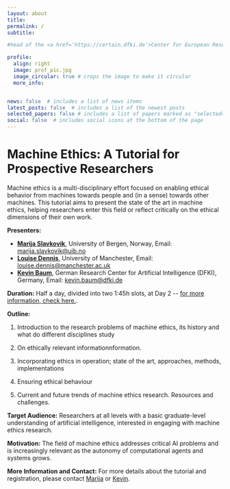 ```yaml
---
layout: about
title: 
permalink: /
subtitle:  

#head of the <a href='https://certain.dfki.de'>Center for European Research in Trusted AI (CERTAIN)</a> and deputy head at the reserach department for <a href='https://www.dfki.de/nmm'>Neuro-Mechanistic Modeling (NMM)</a> at <a href='https://www.dfki.de/web'>German Research Center for Artificial Intelligence (DFKI)</a>. Saarbrücken. Germany. 

profile:
  align: right
  image: prof_pic.jpg
  image_circular: true # crops the image to make it circular
  more_info: 


news: false  # includes a list of news items
latest_posts: false  # includes a list of the newest posts
selected_papers: false # includes a list of papers marked as "selected={true}"
social: false  # includes social icons at the bottom of the page
---
```

<script src="https://kit.fontawesome.com/568534ed70.js" crossorigin="anonymous"></script>


# Machine Ethics: A Tutorial for Prospective Researchers

Machine ethics is a multi-disciplinary effort focused on enabling ethical behavior from machines towards people and (in a sense) towards other machines. This tutorial aims to present the state of the art in machine ethics, helping researchers enter this field or reflect critically on the ethical dimensions of their own work.

**Presenters:**
- [**Marija Slavkovik**](https://scholar.google.de/citations?hl=de&user=TVmqPq0AAAAJ), University of Bergen, Norway, Email: [marija.slavkovik@uib.no](mailto:marija.slavkovik@uib.no)
- [**Louise Dennis**](https://scholar.google.de/citations?user=5d8ouI8AAAAJ), University of Manchester, Email: [louise.dennis@manchester.ac.uk](mailto:louise.dennis@manchester.ac.uk)
- [**Kevin Baum**](https://scholar.google.de/citations?hl=de&user=v3YfPJIAAAAJ), German Research Center for Artificial Intelligence (DFKI), Germany, Email: [kevin.baum@dfki.de](mailto:kevin.baum@dfki.de)


**Duration:**
Half a day, divided into two 1:45h slots, at Day 2 -- [for more information, check here.](https://ijcai24.org/tutorials/).

**Outline:**
1. Introduction to the research problems of machine ethics, its history and what do different disciplines study

2. On ethically relevant informationnformation.

3. Incorporating ethics in operation; state of the art, approaches, methods, implementations

4. Ensuring ethical behaviour

5. Current and future trends of machine ethics research. Resources and challenges.

**Target Audience:**
Researchers at all levels with a basic graduate-level understanding of artificial intelligence, interested in engaging with machine ethics research.

**Motivation:**
The field of machine ethics addresses critical AI problems and is increasingly relevant as the autonomy of computational agents and systems grows.

**More Information and Contact:**
For more details about the tutorial and registration, please contact [Marija](mailto:marija.slavkovik@uib.no) or [Kevin](mailto:kevin.baum@dfki.de).




